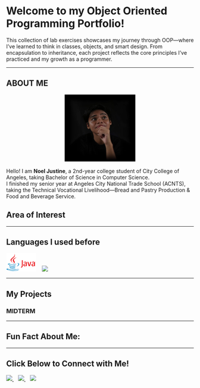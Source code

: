 

# Welcome to my Object Oriented Programming Portfolio!
This collection of lab exercises showcases my journey through OOP—where I’ve learned to think in classes, objects, and smart design. From encapsulation to inheritance, each project reflects the core principles I’ve practiced and my growth as a programmer.

---

## ABOUT ME

<p align="center">
  <img src="OOP/noel.png" width="190" height="180"/>
</p>

Hello! I am **Noel Justine**, a 2nd-year college student of City College of Angeles, taking Bachelor of Science in Computer Science.  
I finished my senior year at Angeles City National Trade School (ACNTS), taking the Technical Vocational Livelihood—Bread and Pastry Production & Food and Beverage Service.

## Area of Interest

---  

## Languages I used before 
<p align="left"> 
<img src="OOP/Java-Logo.png" height="50"/>  
&nbsp;&nbsp;
<img src="https://img.shields.io/badge/C-%2300599C.svg?style=for-the-badge&logo=c&logoColor=white" height="50"/>
&nbsp;&nbsp;
</p>

---

##  My Projects  

###  MIDTERM  

--- 

##  Fun Fact About Me:  

---

##  Click Below to Connect with Me!   

<p align="left">
  <a href="https://mail.google.com/mail/u/0/?fs=1&to=ndiaz24-0189@cca.edu.ph&tf=cm" target="_blank">
    <img src="https://img.shields.io/badge/Email-D14836?style=for-the-badge&logo=gmail&logoColor=white" height="40"/>
  </a>
  &nbsp;&nbsp;
  <a href="https://www.facebook.com/NoelJustineDiaz" target="_blank">
    <img src="https://img.shields.io/badge/Facebook-1877F2?style=for-the-badge&logo=facebook&logoColor=white" height="40"/>
  </a>
  &nbsp;&nbsp;
  <a href="https://www.instagram.com/nowwy.4?igsh=NmlvendwNm5vNDlv">
    <img src="https://img.shields.io/badge/Instagram-E4405F?style=for-the-badge&logo=instagram&logoColor=white" height="40"/>
  </a>
 
</p>
